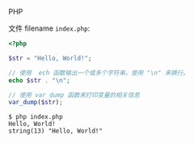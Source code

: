 PHP

文件 filename `index.php`:

```php
<?php

$str = "Hello, World!";

// 使用  ech 函数输出一个或多个字符串。使用 "\n" 来换行。
echo $str . "\n";

// 使用 var_dump 函数来打印变量的相关信息
var_dump($str);

```



```
$ php index.php 
Hello, World!
string(13) "Hello, World!"
```
